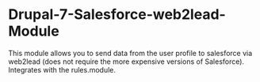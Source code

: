 Drupal-7-Salesforce-web2lead-Module
===================================

This module allows you to send data from the user profile to salesforce via web2lead (does not require the more expensive versions of Salesforce). Integrates with the rules.module.
